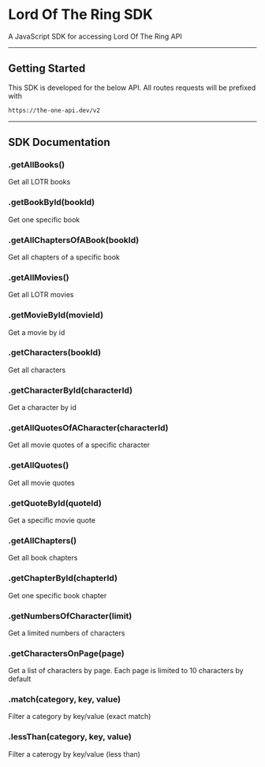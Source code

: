 # Lord Of The Ring SDK

A JavaScript SDK for accessing Lord Of The Ring API

<hr>

## Getting Started

This SDK is developed for the below API. All routes requests will be prefixed with

```sh
https://the-one-api.dev/v2
```

<hr>

## SDK Documentation

### .getAllBooks()
Get all LOTR books

### .getBookById(bookId)
Get one specific book

### .getAllChaptersOfABook(bookId)
Get all chapters of a specific book

### .getAllMovies()
Get all LOTR movies

### .getMovieById(movieId)
Get a movie by id

### .getCharacters(bookId)
Get all characters

### .getCharacterById(characterId)
Get a character by id

### .getAllQuotesOfACharacter(characterId)
Get all movie quotes of a specific character

### .getAllQuotes()
Get all movie quotes

### .getQuoteById(quoteId)
Get a specific movie quote

### .getAllChapters()
Get all book chapters

### .getChapterById(chapterId)
Get one specific book chapter

### .getNumbersOfCharacter(limit)
Get a limited numbers of characters

### .getCharactersOnPage(page)
Get a list of characters by page. Each page is limited to 10 characters by default

### .match(category, key, value)
Filter a category by key/value (exact match)

### .lessThan(category, key, value)
Filter a caterogy by key/value (less than)

